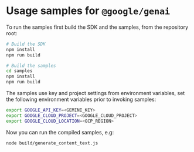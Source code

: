 # Usage samples for `@google/genai`

To run the samples first build the SDK and the samples, from the repository root:

```sh
# Build the SDK
npm install
npm run build

# Build the samples
cd samples
npm install
npm run build
```

The samples use key and project settings from environment variables, set the following environment variables prior to invoking samples:

```sh
export GOOGLE_API_KEY=<GEMINI_KEY>
export GOOGLE_CLOUD_PROJECT=<GOOGLE_CLOUD_PROJECT>
export GOOGLE_CLOUD_LOCATION=<GCP_REGION>
```

Now you can run the compiled samples, e.g:

```sh
node build/generate_content_text.js
```
